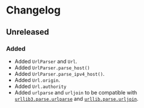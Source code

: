# Changelog

## Unreleased

### Added

- Added `UrlParser` and `Url`.
- Added `UrlParser.parse_host()`
- Added `UrlParser.parse_ipv4_host()`.
- Added `Url.origin`.
- Added `Url.authority`
- Added `urlparse` and `urljoin` to be compatible with
  [`urllib3.parse.urlparse`](https://docs.python.org/3/library/urllib.parse.html#urllib.parse.urlparse)
  and [`urllib.parse.urljoin`](https://docs.python.org/3/library/urllib.parse.html#urllib.parse.urljoin).
